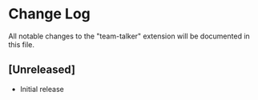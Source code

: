 # Change Log
All notable changes to the "team-talker" extension will be documented in this file.

## [Unreleased]
- Initial release